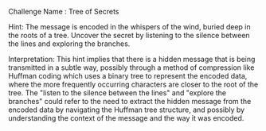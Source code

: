 Challenge Name : Tree of Secrets

Hint: The message is encoded in the whispers of the wind, buried deep in the roots of a tree. Uncover the secret by listening to the silence between the lines and exploring the branches.

Interpretation: This hint implies that there is a hidden message that is being transmitted in a subtle way, possibly through a method of compression like Huffman coding which uses a binary tree to represent the encoded data, where the more frequently occurring characters are closer to the root of the tree. The "listen to the silence between the lines" and "explore the branches" could refer to the need to extract the hidden message from the encoded data by navigating the Huffman tree structure, and possibly by understanding the context of the message and the way it was encoded.